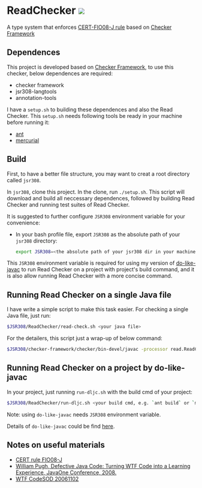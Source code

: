 # ReadChecker ![](https://travis-ci.org/CharlesZ-Chen/ReadChecker.svg?branch=master)
A type system that enforces [CERT-FIO08-J rule](https://www.securecoding.cert.org/confluence/display/java/FIO08-J.+Distinguish+between+characters+or+bytes+read+from+a+stream+and+-1) based on [Checker Framework](http://types.cs.washington.edu/checker-framework/)

## Dependences

This project is developed based on [Checker Framework](http://types.cs.washington.edu/checker-framework/), to use this checker, below dependences are required:

- checker framework
- jsr308-langtools
- annotation-tools

I have a `setup.sh` to building these dependences and also the Read Checker. This `setup.sh` needs following tools be ready in your machine before running it:

- [ant](http://ant.apache.org/manual/install.html)
- [mercurial](https://www.mercurial-scm.org/wiki/Download)

## Build

First, to have a better file structure, you may want to creat a root directory called `jsr308`.

In `jsr308`, clone this project. In the clone, run `./setup.sh`. This script will download and build all neccessary dependences, followed by building Read Checker and running test suites of Read Checker.

It is suggested to further configure `JSR308` environment variable for your convenience:

- In your bash profile file, export `JSR308` as the absolute path of your `jsr308` directory:

  ```bash
  export JSR308=<the absolute path of your jsr308 dir in your machine>
  ```

This `JSR308` environment variable is required for using my version of [do-like-javac](https://github.com/CharlesZ-Chen/do-like-javac) to run Read Checker on a project with project's build command, and it is also allow running Read Checker with a more concise command.


## Running Read Checker on a single Java file

I have write a simple script to make this task easier. For checking a single Java file, just run:

```bash
$JSR308/ReadChecker/read-check.sh <your java file>
```

For the detailers, this script just a wrap-up of below command:

```bash
$JSR308/checker-framework/checker/bin-devel/javac -processor read.ReadChecker -cp $JSR308/ReadChecker/bin:$JSR308/ReadChecker/build-deps <your java file>
```

## Running Read Checker on a project by do-like-javac

In your project, just running `run-dljc.sh` with the build cmd of your project:

```bash
$JSR308/ReadChecker/run-dljc.sh <your build cmd, e.g. `ant build` or `mvn install`>
```

Note: using `do-like-javac` needs `JSR308` environment variable.

Details of `do-like-javac` could be find [here](https://github.com/SRI-CSL/do-like-javac).

## Notes on useful materials
- [CERT rule FIO08-J](https://www.securecoding.cert.org/confluence/display/java/FIO08-J.+Distinguish+between+characters+or+bytes+read+from+a+stream+and+-1)
- [William Pugh, Defective Java Code: Turning WTF Code into a Learning Experience, JavaOne Conference, 2008.](http://www.oracle.com/technetwork/server-storage/ts-6589-159312.pdf)
- [WTF CodeSOD 20061102](http://thedailywtf.com/articles/Please_Supply_a_Test_Case)
